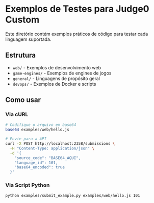 # Exemplos de Testes para Judge0 Custom

Este diretório contém exemplos práticos de código para testar cada linguagem suportada.

## Estrutura
- `web/` - Exemplos de desenvolvimento web
- `game-engines/` - Exemplos de engines de jogos
- `general/` - Linguagens de propósito geral
- `devops/` - Exemplos de Docker e scripts

## Como usar

### Via cURL
```bash
# Codifique o arquivo em base64
base64 examples/web/hello.js

# Envie para a API
curl -X POST http://localhost:2358/submissions \
  -H "Content-Type: application/json" \
  -d '{
    "source_code": "BASE64_AQUI",
    "language_id": 101,
    "base64_encoded": true
  }'
```

### Via Script Python
```bash
python examples/submit_example.py examples/web/hello.js 101
```
